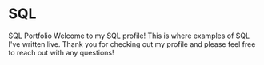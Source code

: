 # SQL
SQL Portfolio
Welcome to my SQL profile! This is where examples of SQL I've written live. Thank you for checking out my profile and please feel free to reach out with any questions!
